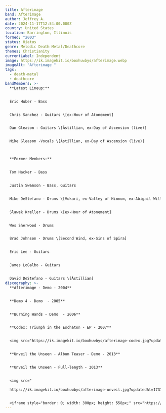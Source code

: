 ```yaml
---
title: Afterimage
band: Afterimage
author: Jeffrey A.
date: 2024-11-17T12:54:00.000Z
country: United States
location: Barrington, Illinois
formed: "2003"
status: Hiatus
genre: Melodic Death Metal/Deathcore
themes: Christianity
currentLabel: Independent
image: https://ik.imagekit.io/boxhuwbys/afterimage.webp
imageAlt: "Afterimage "
tags:
  - death-metal
  - deathcore
bandMembers: >-
  **Latest Lineup:**


  Eric Huber - Bass 


  Chris Sanchez - Guitars \[ex-Hour of Atonement]	


  Dan Gleason -	Guitars \[Âstillian, ex-Day of Ascension (live)] 


  Mike Gleason -Vocals \[Âstillian, ex-Day of Ascension (live)]



  **Former Members:**


  Tom Hacker - Bass  


  Justin Swanson - Bass, Guitars  


  Mike DeStefano - Drums \[Vukari, ex-Valley of Hinnom, ex-Abigail Williams (live), ex-Wolvhammer (live)]  


  Slawek Kreller - Drums \[ex-Hour of Atonement]  


  Wes Sherwood - Drums  


  Brad Johnson - Drums \[Second Wind, ex-Sins of Spira]  


  Eric Lee - Guitars  


  James LoGalbo - Guitars  


  David DeStefano - Guitars \[Âstillian]
discography: >-
  **Afterimage - Demo - 2004** 


  **Demo 4 - Demo  - 2005** 


  **Burning Hands - Demo  - 2006** 


  **Codex: Triumph in the Eschaton - EP - 2007** 


  <img src="https://ik.imagekit.io/boxhuwbys/afterimage-codex.jpg?updatedAt=1731901409554" alt="Afterimage - Codex: Triumph in the Eschaton - EP cover" style="width:300px; height:auto;">


  **Unveil the Unseen - Album Teaser - Demo - 2013** 


  **Unveil the Unseen - Full-length - 2013**


  <img src="

  https://ik.imagekit.io/boxhuwbys/afterimage-unveil.jpg?updatedAt=1731901770098" alt="Afterimage Unveil the Unseen - Full-length cover" style="width:300px; height:auto;">


  <iframe style="border: 0; width: 300px; height: 558px;" src="https://bandcamp.com/EmbeddedPlayer/album=2209508921/size=large/bgcol=333333/linkcol=0f91ff/transparent=true/" seamless><a href="https://afterimagemetal.bandcamp.com/album/unveil-the-unseen-album-teaser">Unveil The Unseen - Album Teaser by Afterimage</a></iframe>
---
```

